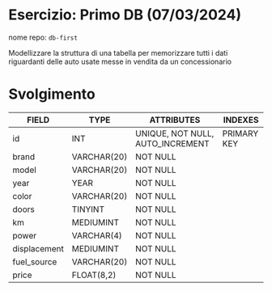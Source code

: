 # Esercizio: Primo DB (07/03/2024)
nome repo: `db-first`

Modellizzare la struttura di una tabella per memorizzare tutti i dati riguardanti delle auto usate messe in vendita da un concessionario

# Svolgimento

| FIELD                     | TYPE           | ATTRIBUTES                         | INDEXES      |
| ------------------------- | -------------- | ---------------------------------- | ------------ |
| id                        | INT            | UNIQUE, NOT NULL, AUTO_INCREMENT   | PRIMARY KEY  |
| brand                     | VARCHAR(20)    | NOT NULL                           |              |
| model                     | VARCHAR(20)    | NOT NULL                           |              |
| year                      | YEAR           | NOT NULL                           |              |
| color                     | VARCHAR(20)    | NOT NULL                           |              |
| doors                     | TINYINT        | NOT NULL                           |              |
| km                        | MEDIUMINT      | NOT NULL                           |              |
| power                     | VARCHAR(4)     | NOT NULL                           |              |
| displacement              | MEDIUMINT      | NOT NULL                           |              |
| fuel_source               | VARCHAR(20)    | NOT NULL                           |              |
| price                     | FLOAT(8,2)     | NOT NULL                           |              |